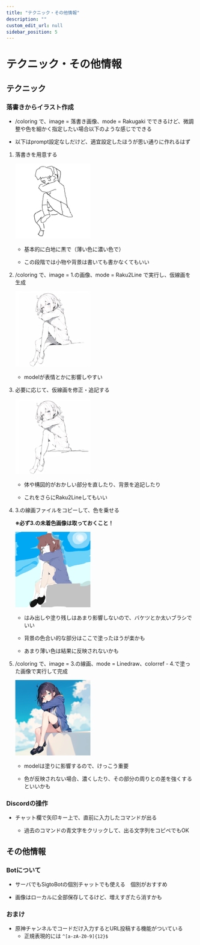 ```yaml
---
title: "テクニック・その他情報"
description: ""
custom_edit_url: null 
sidebar_position: 5
---
```


# テクニック・その他情報

## テクニック

### 落書きからイラスト作成

- /coloring で、image = 落書き画像、mode = Rakugaki でできるけど、微調整や色を細かく指定したい場合以下のような感じでできる

- 以下はprompt設定なしだけど、適宜設定したほうが思い通りに作れるはず

1. 落書きを用意する

    ![raku2line_01](./img/raku2line_01.png)

    - 基本的に白地に黒で（薄い色に濃い色で）

    - この段階では小物や背景は書いても書かなくてもいい

2. /coloring で、image = 1.の画像、mode = Raku2Line で実行し、仮線画を生成

    ![raku2line_02](./img/raku2line_02.png)

    - modelが表情とかに影響しやすい

3. 必要に応じて、仮線画を修正・追記する

    ![raku2line_03](./img/raku2line_03.png)

    - 体や構図的がおかしい部分を直したり、背景を追記したり

    - これをさらにRaku2Lineしてもいい

4. 3.の線画ファイルをコピーして、色を乗せる

    **※必ず3.の未着色画像は取っておくこと！**

    ![raku2line_04](./img/raku2line_04.png)

    - はみ出しや塗り残しはあまり影響しないので、バケツとか太いブラシでいい

    - 背景の色合い的な部分はここで塗ったほうが楽かも

    - あまり薄い色は結果に反映されないかも

5. /coloring で、image = 3.の線画、mode = Linedraw、colorref - 4.で塗った画像で実行して完成

    ![raku2line_05](./img/raku2line_05.png)

    - modelは塗りに影響するので、けっこう重要

    - 色が反映されない場合、濃くしたり、その部分の周りとの差を強くするといいかも

### Discordの操作

- チャット欄で矢印キー上で、直前に入力したコマンドが出る

  - 過去のコマンドの青文字をクリックして、出る文字列をコピペでもOK

## その他情報

### Botについて

- サーバでもSigtoBotの個別チャットでも使える　個別がおすすめ

- 画像はローカルに全部保存してるけど、増えすぎたら消すかも

### おまけ

- 原神チャンネルでコードだけ入力するとURL投稿する機能がついている
  - 正規表現的には ```^[a-zA-Z0-9]{12}$```
